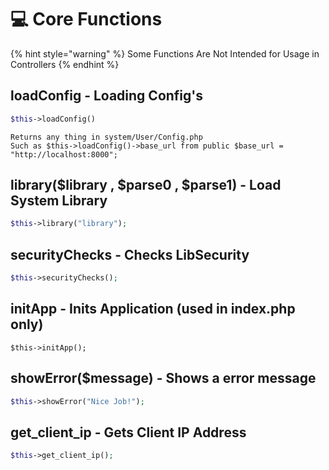 # 💻 Core Functions

{% hint style="warning" %}
Some Functions Are Not Intended for Usage in Controllers
{% endhint %}

## loadConfig - Loading Config's

```php
$this->loadConfig()
```

```
Returns any thing in system/User/Config.php
Such as $this->loadConfig()->base_url from public $base_url = "http://localhost:8000";
```

## library($library , $parse0 , $parse1) - Load System Library

```php
$this->library("library");
```

## securityChecks - Checks LibSecurity

```php
$this->securityChecks();
```

## initApp - Inits Application (used in index.php only)

```phpdoc
$this->initApp();
```

## showError($message) - Shows a error message

```php
$this->showError("Nice Job!");
```

## get\_client\_ip - Gets Client IP Address

```php
$this->get_client_ip();
```

